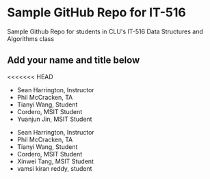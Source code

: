 # Sample GitHub Repo for IT-516

Sample Github Repo for students in CLU's IT-516 Data Structures and Algorithms class

## Add your name and title below
<<<<<<< HEAD

- Sean Harrington, Instructor
- Phil McCracken, TA
- Tianyi Wang, Student
- Cordero, MSIT Student
- Yuanjun Jin, MSIT Student
* Sean Harrington, Instructor
* Phil McCracken, TA
* Tianyi Wang, Student
* Cordero, MSIT Student
* Xinwei Tang, MSIT Student
* vamsi kiran reddy, student

